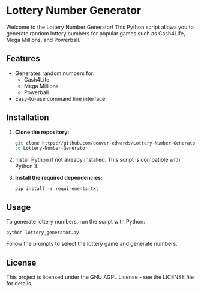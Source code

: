# Lottery Number Generator

Welcome to the Lottery Number Generator! This Python script allows you to generate random lottery numbers for popular games such as Cash4Life, Mega Millions, and Powerball.

## Features

- Generates random numbers for:
  - Cash4Life
  - Mega Millions
  - Powerball
- Easy-to-use command line interface

## Installation

1. **Clone the repository:**

   ```bash
   git clone https://github.com/denver-edwards/Lottery-Number-Generator.git
   cd Lottery-Number-Generator
   ```

2. Install Python if not already installed. This script is compatible with Python 3.

3. **Install the required dependencies:**

   ```
   pip install -r requirements.txt
   ```

## Usage

To generate lottery numbers, run the script with Python:

  ```
  python lottery_generator.py
  ```

Follow the prompts to select the lottery game and generate numbers.

## License
This project is licensed under the GNU AGPL License - see the LICENSE file for details.
